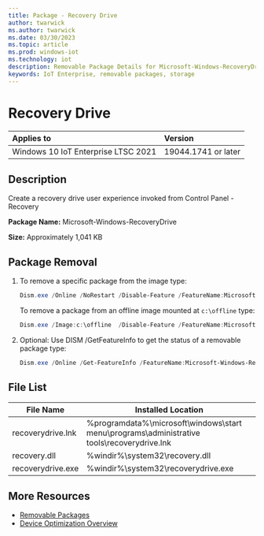```yaml
---
title: Package - Recovery Drive
author: twarwick
ms.author: twarwick
ms.date: 03/30/2023
ms.topic: article
ms.prod: windows-iot
ms.technology: iot
description: Removable Package Details for Microsoft-Windows-RecoveryDrive
keywords: IoT Enterprise, removable packages, storage
---
```


# Recovery Drive

| Applies to                          |  Version            |
|:------------------------------------|:--------------------|
| Windows 10 IoT Enterprise LTSC 2021 | 19044.1741 or later |

## Description

Create a recovery drive user experience invoked from Control Panel - Recovery

**Package Name:** Microsoft-Windows-RecoveryDrive

**Size:** Approximately 1,041 KB

## Package Removal

1. To remove a specific package from the image type:

   ```powershell
   Dism.exe /Online /NoRestart /Disable-Feature /FeatureName:Microsoft-Windows-RecoveryDrive /PackageName:@Package
   ````

   To remove a package from an offline image mounted at `c:\offline` type:

   ```powershell
   Dism.exe /Image:c:\offline  /Disable-Feature /FeatureName:Microsoft-Windows-RecoveryDrive /PackageName:@Package
   ```

1. Optional: Use DISM /GetFeatureInfo to get the status of a removable package type:

   ```powershell
   Dism.exe /Online /Get-FeatureInfo /FeatureName:Microsoft-Windows-RecoveryDrive /PackageName:@Package
   ````

## File List

| File Name | Installed Location |
|-----------|--------------------|
| recoverydrive.lnk | %programdata%\microsoft\windows\start menu\programs\administrative tools\recoverydrive.lnk |
| recovery.dll      | %windir%\system32\recovery.dll |
| recoverydrive.exe | %windir%\system32\recoverydrive.exe |

## More Resources

- [Removable Packages](../Removable-Packages.md)
- [Device Optimization Overview](../Overview.md)
